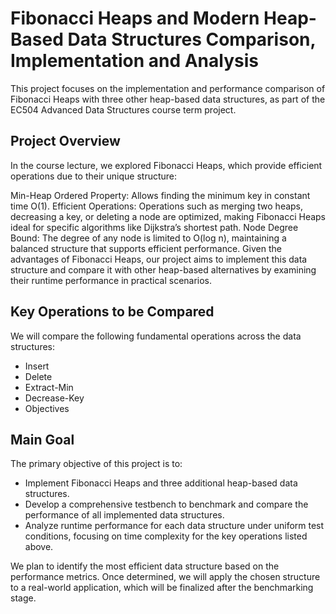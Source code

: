 # Fibonacci Heaps and Modern Heap-Based Data Structures Comparison, Implementation and Analysis

This project focuses on the implementation and performance comparison of Fibonacci Heaps with three other heap-based data structures, as part of the EC504 Advanced Data Structures course term project.

## Project Overview

In the course lecture, we explored Fibonacci Heaps, which provide efficient operations due to their unique structure:

Min-Heap Ordered Property: Allows finding the minimum key in constant time O(1).
Efficient Operations: Operations such as merging two heaps, decreasing a key, or deleting a node are optimized, making Fibonacci Heaps ideal for specific algorithms like Dijkstra’s shortest path.
Node Degree Bound: The degree of any node is limited to O(log n), maintaining a balanced structure that supports efficient performance.
Given the advantages of Fibonacci Heaps, our project aims to implement this data structure and compare it with other heap-based alternatives by examining their runtime performance in practical scenarios.

## Key Operations to be Compared
We will compare the following fundamental operations across the data structures:

* Insert
* Delete
* Extract-Min
* Decrease-Key
* Objectives

## Main Goal
The primary objective of this project is to:

* Implement Fibonacci Heaps and three additional heap-based data structures.
* Develop a comprehensive testbench to benchmark and compare the performance of all implemented data structures.
* Analyze runtime performance for each data structure under uniform test conditions, focusing on time complexity for the key operations listed above.

We plan to identify the most efficient data structure based on the performance metrics. Once determined, we will apply the chosen structure to a real-world application, which will be finalized after the benchmarking stage.
